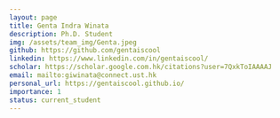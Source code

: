 ```yaml
---
layout: page
title: Genta Indra Winata
description: Ph.D. Student
img: /assets/team_img/Genta.jpeg
github: https://github.com/gentaiscool
linkedin: https://www.linkedin.com/in/gentaiscool/
scholar: https://scholar.google.com.hk/citations?user=7QxkToIAAAAJ
email: mailto:giwinata@connect.ust.hk
personal_url: https://gentaiscool.github.io/
importance: 1
status: current_student
---
```

